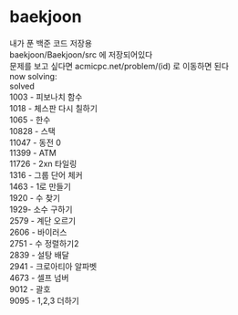 # baekjoon
내가 푼 백준 코드 저장용<br/>
baekjoon/Baekjoon/src 에 저장되어있다<br/>
문제를 보고 싶다면 acmicpc.net/problem/(id) 로 이동하면 된다<br/>
now solving:<br/>
solved<br/>
1003 - 피보나치 함수<br/>
1018 - 체스판 다시 칠하기<br/>
1065 - 한수<br/>
10828 - 스택<br/>
11047 - 동전 0<br/>
11399 - ATM<br/>
11726 - 2xn 타일링<br/>
1316 - 그룹 단어 체커<br/>
1463 - 1로 만들기<br/>
1920 - 수 찾기<br/>
1929- 소수 구하기<br/>
2579 - 계단 오르기<br/>
2606 - 바이러스<br/>
2751 - 수 정렬하기2<br/>
2839 - 설탕 배달<br/>
2941 - 크로아티아 알파벳<br/>
4673 - 셀프 넘버<br/>
9012 - 괄호<br/>
9095 - 1,2,3 더하기<br/>
